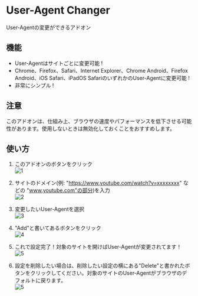 # User-Agent Changer
User-Agentの変更ができるアドオン

## 機能
* User-Agentはサイトごとに変更可能 !
* Chrome、Firefox、Safari、Internet Explorer、Chrome Android、Firefox Android、iOS Safari、iPadOS SafariのいずれかのUser-Agentに変更可能 !
* 非常にシンプル !

## 注意
このアドオンは、仕組み上、ブラウザの速度やパフォーマンスを低下させる可能性があります。使用しないときは無効化しておくことをおすすめします。

## 使い方
1. このアドオンのボタンをクリック<br>![1](https://i.imgur.com/omwas3R.png)

2. サイトのドメイン(例: "https://www.youtube.com/watch?v=xxxxxxxx" などの "www.youtube.com"の部分)を入力<br>![2](https://i.imgur.com/yPEfvUS.png)

3. 変更したいUser-Agentを選択<br>![3](https://i.imgur.com/VPnEPag.png)

4. "Add"と書いてあるボタンをクリック<br>![4](https://i.imgur.com/u337O7k.png)

5. これで設定完了！対象のサイトを開けばUser-Agentが変更されてます！<br>![5](https://i.imgur.com/znY2x9w.png)

6. 設定を削除したい場合は、削除したい設定の横にある"Delete"と書かれたボタンをクリックしてください。対象のサイトのUser-Agentがブラウザのデフォルトに戻ります。<br>![5](https://i.imgur.com/znY2x9w.png)
